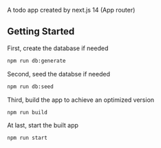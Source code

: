 A todo app created by next.js 14 (App router)

## Getting Started

First, create the database if needed 
```bash
npm run db:generate
```

Second, seed the databse if needed 
```bash
npm run db:seed
```

Third, build the app to achieve an optimized version
```bash
npm run build
```

At last, start the built app
```bash
npm run start
```